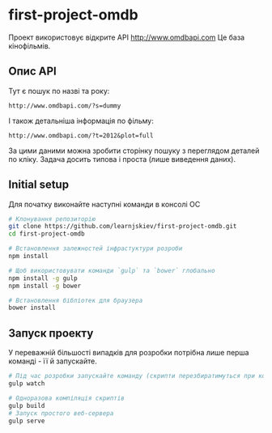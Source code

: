 # first-project-omdb

Проект використовує відкрите АРІ http://www.omdbapi.com
Це база кінофільмів. 

Опис АРІ
---------------

Тут є пошук по назві та року:

```http
http://www.omdbapi.com/?s=dummy
```

І також детальніша інформація по фільму:

```
http://www.omdbapi.com/?t=2012&plot=full
```

За цими даними можна зробити сторінку пошуку з переглядом деталей по кліку. 
Задача досить типова і проста (лише виведення даних).

Initial setup
------------------

Для початку виконайте наступні команди в консолі ОС

```sh
# Клонування репозиторію
git clone https://github.com/learnjskiev/first-project-omdb.git
cd first-project-omdb

# Встановлення залежностей інфрастуктури розроби
npm install

# Щоб використовувати команди `gulp` та `bower` глобально
npm install -g gulp
npm install -g bower

# Встановлення бібліотек для браузера
bower install
```

Запуск проекту
-------------
У переважній більшості випадків для розробки потрібна лише перша команді - її й запускайте.

```sh
# Під час розробки запускайте команду (скрипти перезбиратимуться при кожній зміні файлу, після чого браузер автоматично оновлюватиме сторінку)
gulp watch

# Одноразова компіляція скриптів
gulp build
# Запуск простого веб-сервера
gulp serve
```

